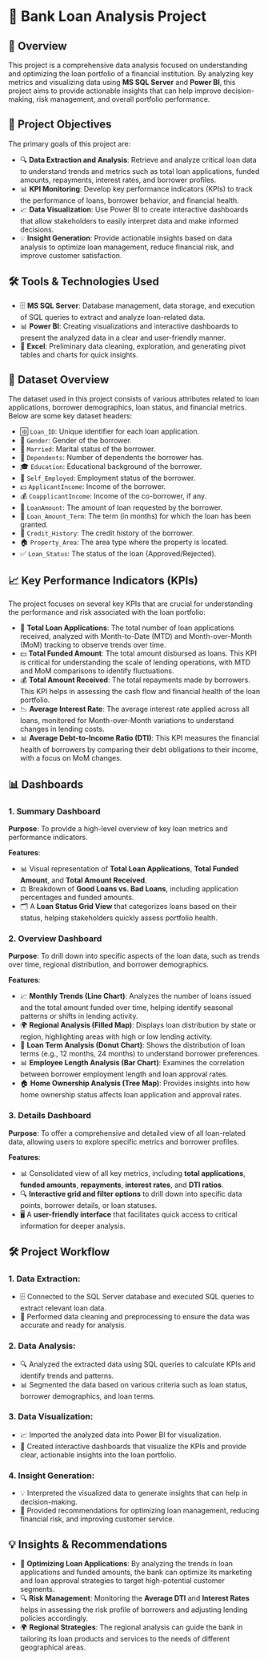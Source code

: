  # 🎯 **Bank Loan Analysis Project**

## 📝 **Overview**
This project is a comprehensive data analysis focused on understanding and optimizing the loan portfolio of a financial institution. By analyzing key metrics and visualizing data using **MS SQL Server** and **Power BI**, this project aims to provide actionable insights that can help improve decision-making, risk management, and overall portfolio performance.

## 🎯 **Project Objectives**
The primary goals of this project are:

- 🔍 **Data Extraction and Analysis**: Retrieve and analyze critical loan data to understand trends and metrics such as total loan applications, funded amounts, repayments, interest rates, and borrower profiles.
- 📊 **KPI Monitoring**: Develop key performance indicators (KPIs) to track the performance of loans, borrower behavior, and financial health.
- 📈 **Data Visualization**: Use Power BI to create interactive dashboards that allow stakeholders to easily interpret data and make informed decisions.
- 💡 **Insight Generation**: Provide actionable insights based on data analysis to optimize loan management, reduce financial risk, and improve customer satisfaction.

## 🛠️ **Tools & Technologies Used**
- 🗄️ **MS SQL Server**: Database management, data storage, and execution of SQL queries to extract and analyze loan-related data.
- 📊 **Power BI**: Creating visualizations and interactive dashboards to present the analyzed data in a clear and user-friendly manner.
- 📑 **Excel**: Preliminary data cleaning, exploration, and generating pivot tables and charts for quick insights.

## 📂 **Dataset Overview**
The dataset used in this project consists of various attributes related to loan applications, borrower demographics, loan status, and financial metrics. Below are some key dataset headers:

- 🆔 `Loan_ID`: Unique identifier for each loan application.
- 👤 `Gender`: Gender of the borrower.
- 💍 `Married`: Marital status of the borrower.
- 👶 `Dependents`: Number of dependents the borrower has.
- 🎓 `Education`: Educational background of the borrower.
- 💼 `Self_Employed`: Employment status of the borrower.
- 💵 `ApplicantIncome`: Income of the borrower.
- 💰 `CoapplicantIncome`: Income of the co-borrower, if any.
- 💸 `LoanAmount`: The amount of loan requested by the borrower.
- 📅 `Loan_Amount_Term`: The term (in months) for which the loan has been granted.
- 📝 `Credit_History`: The credit history of the borrower.
- 🏠 `Property_Area`: The area type where the property is located.
- ✅ `Loan_Status`: The status of the loan (Approved/Rejected).

## 📈 **Key Performance Indicators (KPIs)**
The project focuses on several key KPIs that are crucial for understanding the performance and risk associated with the loan portfolio:

- 📅 **Total Loan Applications**: The total number of loan applications received, analyzed with Month-to-Date (MTD) and Month-over-Month (MoM) tracking to observe trends over time.
- 💵 **Total Funded Amount**: The total amount disbursed as loans. This KPI is critical for understanding the scale of lending operations, with MTD and MoM comparisons to identify fluctuations.
- 💰 **Total Amount Received**: The total repayments made by borrowers. This KPI helps in assessing the cash flow and financial health of the loan portfolio.
- 📉 **Average Interest Rate**: The average interest rate applied across all loans, monitored for Month-over-Month variations to understand changes in lending costs.
- 📊 **Average Debt-to-Income Ratio (DTI)**: This KPI measures the financial health of borrowers by comparing their debt obligations to their income, with a focus on MoM changes.

## 📊 **Dashboards**

### 1. **Summary Dashboard**
**Purpose**: To provide a high-level overview of key loan metrics and performance indicators.

**Features**:
- 📊 Visual representation of **Total Loan Applications**, **Total Funded Amount**, and **Total Amount Received**.
- ⚖️ Breakdown of **Good Loans vs. Bad Loans**, including application percentages and funded amounts.
- 🗂️ A **Loan Status Grid View** that categorizes loans based on their status, helping stakeholders quickly assess portfolio health.

### 2. **Overview Dashboard**
**Purpose**: To drill down into specific aspects of the loan data, such as trends over time, regional distribution, and borrower demographics.

**Features**:
- 📈 **Monthly Trends (Line Chart)**: Analyzes the number of loans issued and the total amount funded over time, helping identify seasonal patterns or shifts in lending activity.
- 🌍 **Regional Analysis (Filled Map)**: Displays loan distribution by state or region, highlighting areas with high or low lending activity.
- 🧁 **Loan Term Analysis (Donut Chart)**: Shows the distribution of loan terms (e.g., 12 months, 24 months) to understand borrower preferences.
- 📊 **Employee Length Analysis (Bar Chart)**: Examines the correlation between borrower employment length and loan approval rates.
- 🏠 **Home Ownership Analysis (Tree Map)**: Provides insights into how home ownership status affects loan application and approval rates.

### 3. **Details Dashboard**
**Purpose**: To offer a comprehensive and detailed view of all loan-related data, allowing users to explore specific metrics and borrower profiles.

**Features**:
- 📊 Consolidated view of all key metrics, including **total applications**, **funded amounts**, **repayments**, **interest rates**, and **DTI ratios**.
- 🔍 **Interactive grid and filter options** to drill down into specific data points, borrower details, or loan statuses.
- 🖥️ A **user-friendly interface** that facilitates quick access to critical information for deeper analysis.

## 🛠️ **Project Workflow**

### **1. Data Extraction:**
- 🗄️ Connected to the SQL Server database and executed SQL queries to extract relevant loan data.
- 🧹 Performed data cleaning and preprocessing to ensure the data was accurate and ready for analysis.

### **2. Data Analysis:**
- 🔍 Analyzed the extracted data using SQL queries to calculate KPIs and identify trends and patterns.
- 📊 Segmented the data based on various criteria such as loan status, borrower demographics, and loan terms.

### **3. Data Visualization:**
- 📈 Imported the analyzed data into Power BI for visualization.
- 🎨 Created interactive dashboards that visualize the KPIs and provide clear, actionable insights into the loan portfolio.

### **4. Insight Generation:**
- 💡 Interpreted the visualized data to generate insights that can help in decision-making.
- 📝 Provided recommendations for optimizing loan management, reducing financial risk, and improving customer service.

## 💡 **Insights & Recommendations**
- 🎯 **Optimizing Loan Applications**: By analyzing the trends in loan applications and funded amounts, the bank can optimize its marketing and loan approval strategies to target high-potential customer segments.
- 🔍 **Risk Management**: Monitoring the **Average DTI** and **Interest Rates** helps in assessing the risk profile of borrowers and adjusting lending policies accordingly.
- 🌍 **Regional Strategies**: The regional analysis can guide the bank in tailoring its loan products and services to the needs of different geographical areas.

